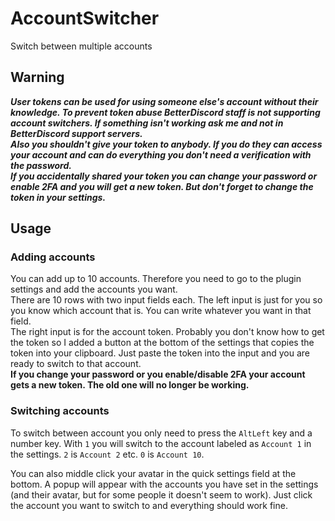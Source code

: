 # AccountSwitcher
Switch between multiple accounts

## Warning
_**User tokens can be used for using someone else's account without their knowledge.
To prevent token abuse BetterDiscord staff is not supporting account switchers. If something isn't working ask me and not in BetterDiscord support servers.<br>
Also you shouldn't give your token to anybody. If you do they can access your account and can do everything you don't need a verification with the password.<br>
If you accidentally shared your token you can change your password or enable 2FA and you will get a new token. But don't forget to change the token in your settings.**_

## Usage
### Adding accounts
You can add up to 10 accounts. Therefore you need to go to the plugin settings and add the accounts you want.<br>
There are 10 rows with two input fields each. The left input is just for you so you know which account that is.
You can write whatever you want in that field.<br>
The right input is for the account token. Probably you don't know how to get the token so I added a button at the bottom of the settings that copies the token into your clipboard.
Just paste the token into the input and you are ready to switch to that account.<br>
**If you change your password or you enable/disable 2FA your account gets a new token. The old one will no longer be working.**

### Switching accounts
To switch between account you only need to press the `AltLeft` key and a number key. With `1` you will switch to the account labeled as `Account 1` in the settings. `2` is `Account 2` etc. `0` is `Account 10`.

You can also middle click your avatar in the quick settings field at the bottom. A popup will appear with the accounts you have set in the settings (and their avatar, but for some people it doesn't seem to work). Just click the account you want to switch to and everything should work fine.
